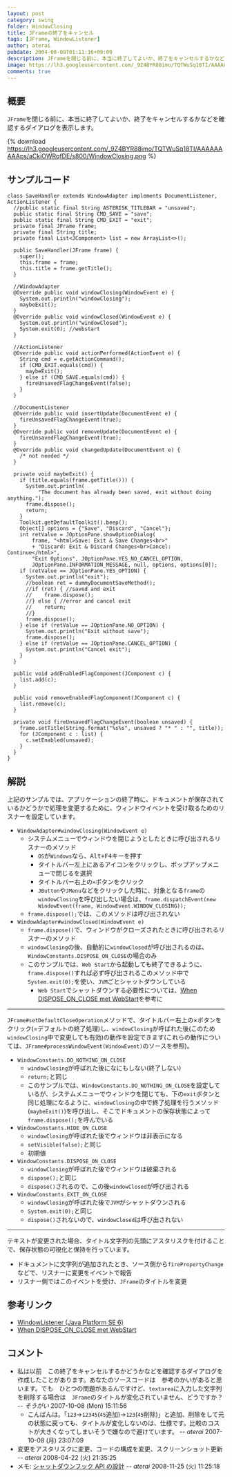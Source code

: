 ```yaml
---
layout: post
category: swing
folder: WindowClosing
title: JFrameの終了をキャンセル
tags: [JFrame, WindowListener]
author: aterai
pubdate: 2004-08-09T01:11:16+09:00
description: JFrameを閉じる前に、本当に終了してよいか、終了をキャンセルするかなどを確認するダイアログを表示します。
image: https://lh3.googleusercontent.com/_9Z4BYR88imo/TQTWuSq18TI/AAAAAAAAAps/aCkiOWRqfDE/s800/WindowClosing.png
comments: true
---
```

## 概要
`JFrame`を閉じる前に、本当に終了してよいか、終了をキャンセルするかなどを確認するダイアログを表示します。

{% download https://lh3.googleusercontent.com/_9Z4BYR88imo/TQTWuSq18TI/AAAAAAAAAps/aCkiOWRqfDE/s800/WindowClosing.png %}

## サンプルコード
<pre class="prettyprint"><code>class SaveHandler extends WindowAdapter implements DocumentListener, ActionListener {
  //public static final String ASTERISK_TITLEBAR = "unsaved";
  public static final String CMD_SAVE = "save";
  public static final String CMD_EXIT = "exit";
  private final JFrame frame;
  private final String title;
  private final List&lt;JComponent&gt; list = new ArrayList&lt;&gt;();

  public SaveHandler(JFrame frame) {
    super();
    this.frame = frame;
    this.title = frame.getTitle();
  }

  //WindowAdapter
  @Override public void windowClosing(WindowEvent e) {
    System.out.println("windowClosing");
    maybeExit();
  }
  @Override public void windowClosed(WindowEvent e) {
    System.out.println("windowClosed");
    System.exit(0); //webstart
  }

  //ActionListener
  @Override public void actionPerformed(ActionEvent e) {
    String cmd = e.getActionCommand();
    if (CMD_EXIT.equals(cmd)) {
      maybeExit();
    } else if (CMD_SAVE.equals(cmd)) {
      fireUnsavedFlagChangeEvent(false);
    }
  }

  //DocumentListener
  @Override public void insertUpdate(DocumentEvent e) {
    fireUnsavedFlagChangeEvent(true);
  }
  @Override public void removeUpdate(DocumentEvent e) {
    fireUnsavedFlagChangeEvent(true);
  }
  @Override public void changedUpdate(DocumentEvent e) {
    /* not needed */
  }

  private void maybeExit() {
    if (title.equals(frame.getTitle())) {
      System.out.println(
          "The document has already been saved, exit without doing anything.");
      frame.dispose();
      return;
    }
    Toolkit.getDefaultToolkit().beep();
    Object[] options = {"Save", "Discard", "Cancel"};
    int retValue = JOptionPane.showOptionDialog(
        frame, "&lt;html&gt;Save: Exit &amp; Save Changes&lt;br&gt;"
        + "Discard: Exit &amp; Discard Changes&lt;br&gt;Cancel: Continue&lt;/html&gt;",
        "Exit Options", JOptionPane.YES_NO_CANCEL_OPTION,
        JOptionPane.INFORMATION_MESSAGE, null, options, options[0]);
    if (retValue == JOptionPane.YES_OPTION) {
      System.out.println("exit");
      //boolean ret = dummyDocumentSaveMethod();
      //if (ret) { //saved and exit
      //    frame.dispose();
      //} else { //error and cancel exit
      //    return;
      //}
      frame.dispose();
    } else if (retValue == JOptionPane.NO_OPTION) {
      System.out.println("Exit without save");
      frame.dispose();
    } else if (retValue == JOptionPane.CANCEL_OPTION) {
      System.out.println("Cancel exit");
    }
  }

  public void addEnabledFlagComponent(JComponent c) {
    list.add(c);
  }

  public void removeEnabledFlagComponent(JComponent c) {
    list.remove(c);
  }

  private void fireUnsavedFlagChangeEvent(boolean unsaved) {
    frame.setTitle(String.format("%s%s", unsaved ? "* " : "", title));
    for (JComponent c : list) {
      c.setEnabled(unsaved);
    }
  }
}
</code></pre>

## 解説
上記のサンプルでは、アプリケーションの終了時に、ドキュメントが保存されているかどうかで処理を変更するために、ウィンドウイベントを受け取るためのリスナーを設定しています。

- `WindowAdapter#windowClosing(WindowEvent e)`
    - システムメニューでウィンドウを閉じようとしたときに呼び出されるリスナーのメソッド
        - `OS`が`Windows`なら、<kbd>Alt+F4</kbd>キーを押す
        - タイトルバー左上にあるアイコンをクリックし、ポップアップメニューで閉じるを選択
        - タイトルバー右上の`×`ボタンをクリック
        - `JButton`や`JMenu`などをクリックした時に、対象となる`frame`の`windowClosing`を呼び出したい場合は、`frame.dispatchEvent(new WindowEvent(frame, WindowEvent.WINDOW_CLOSING));`
    - `frame.dispose();`では、このメソッドは呼び出されない
- `WindowAdapter#windowClosed(WindowEvent e)`
    - `frame.dispose()`で、ウィンドウがクローズされたときに呼び出されるリスナーのメソッド
    - `windowClosing`の後、自動的に`windowClosed`が呼び出されるのは、`WindowConstants.DISPOSE_ON_CLOSE`の場合のみ
    - このサンプルでは、`Web Start`から起動しても終了できるように、`frame.dispose()`すれば必ず呼び出されるこのメソッド中で`System.exit(0);`を使い、`JVM`ごとシャットダウンしている
        - `Web Start`でシャットダウンする必要性については、[When DISPOSE_ON_CLOSE met WebStart](http://www.pushing-pixels.org/?p=232)を参考に

<!-- dummy comment line for breaking list -->

- - - -
`JFrame#setDefaultCloseOperation`メソッドで、タイトルバー右上の×ボタンをクリック(=デフォルトの終了処理)し、`windowClosing`が呼ばれた後(このため`windowClosing`中で変更しても有効)の動作を設定できます(これらの動作については、`JFrame#processWindowEvent(WindowEvent)`のソースを参照)。

- `WindowConstants.DO_NOTHING_ON_CLOSE`
    - `windowClosing`が呼ばれた後になにもしない(終了しない)
    - `return;`と同じ
    - このサンプルでは、`WindowConstants.DO_NOTHING_ON_CLOSE`を設定しているが、システムメニューでウィンドウを閉じても、下の`exit`ボタンと同じ処理になるように、`windowClosing`の中で終了処理を行うメソッド(`maybeExit()`)を呼び出し、そこでドキュメントの保存状態によって`frame.dispose();`を呼んでいる
- `WindowConstants.HIDE_ON_CLOSE`
    - `windowClosing`が呼ばれた後でウィンドウは非表示になる
    - `setVisible(false);`と同じ
    - 初期値
- `WindowConstants.DISPOSE_ON_CLOSE`
    - `windowClosing`が呼ばれた後でウィンドウは破棄される
    - `dispose();`と同じ
    - `dispose()`されるので、この後`windowClosed`が呼び出される
- `WindowConstants.EXIT_ON_CLOSE`
    - `windowClosing`が呼ばれた後で`JVM`がシャットダウンされる
    - `System.exit(0);`と同じ
    - `dispose()`されないので、`windowClosed`は呼び出されない

<!-- dummy comment line for breaking list -->

- - - -
テキストが変更された場合、タイトル文字列の先頭にアスタリスクを付けることで、保存状態の可視化と保持を行っています。

- ドキュメントに文字列が追加されたとき、ソース側から`firePropertyChange`などで、リスナーに変更をイベントで報告
- リスナー側ではこのイベントを受け、`JFrame`のタイトルを変更

<!-- dummy comment line for breaking list -->

## 参考リンク
- [WindowListener (Java Platform SE 6)](http://docs.oracle.com/javase/jp/6/api/java/awt/event/WindowListener.html)
- [When DISPOSE_ON_CLOSE met WebStart](http://www.pushing-pixels.org/?p=232)

<!-- dummy comment line for breaking list -->

## コメント
- 私は以前　この終了をキャンセルするかどうかなどを確認するダイアログを作成したことがあります。あなたのソースコードは　参考のかいがあると思います。でも　ひとつの問題があるんですけど、`textarea`に入力した文字列を削除する場合は　`JFrame`のタイトルが変化されていません、どうですか？ -- *そうがい* 2007-10-08 (Mon) 15:11:56
    - こんばんは。「`123`→`12345`(`45`追加)→`123`(`45`削除)」と追加、削除をして元の状態に戻っても、タイトルが変化しないのは、仕様です。比較のコストが大きくなってしまいそうで嫌なので避けています。 -- *aterai* 2007-10-08 (月) 23:07:09
- 変更をアスタリスクに変更、コードの構成を変更、スクリーンショット更新 -- *aterai* 2008-04-22 (火) 21:35:25
- メモ: [シャットダウンフック API の設計](http://docs.oracle.com/javase/jp/6/technotes/guides/lang/hook-design.html) -- *aterai* 2008-11-25 (火) 11:25:18

<!-- dummy comment line for breaking list -->
